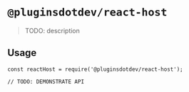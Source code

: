 # `@pluginsdotdev/react-host`

> TODO: description

## Usage

```
const reactHost = require('@pluginsdotdev/react-host');

// TODO: DEMONSTRATE API
```
